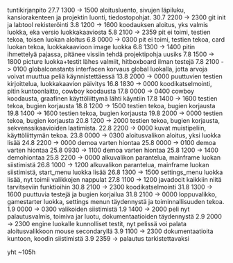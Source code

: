 tuntikirjanpito
	27.7 1300 -> 1500
		aloitusluento, sivujen läpiluku, kansiorakenteen ja projektin luonti, tiedostopohjat.
	30.7 2200 -> 2300
		git init ja labtool rekisteröinti
	3.8  1200 -> 1600
		koodauksen aloitus, yks valmis luokka, eka versio luokkakaaviosta
	5.8  2100 -> 2359
		pit ei toimi, testien tekoa, toisen luokan aloitus
	6.8  0000 -> 0300
		pit ei toimi, testien tekoa, card luokan tekoa, luokkakaavioon image luokka
	6.8  1300 -> 1400
		pitin ihmettelyä pajassa, pitänee vissiin tehdä projektipohja uusiks
	7.8  1500 -> 1800
		picture luokka+testit lähes valmiit, hitboxboard ilman testejä
	7.8  2100 -> 0100
		globalconstants interfacen korvaus global luokalla, jotta arvoja voivat muuttua peliä käynnistettäessä
	13.8 2000 -> 0000
		puuttuvien testien kirjoittelua, luokkakaavion päivitys
	16.8 1830 -> 0000
		koodikatselmointi, pitin kuntoonlaitto, cowboy koodausta
	17.8 0000 -> 0400
		cowboy koodausta, graafinen käyttöliittymä lähti käyntiin
	17.8 1400 -> 1600
		testien tekoa, bugien korjausta
	18.8 1200 -> 1500
		testien tekoa, bugien korjausta
	19.8 1400 -> 1600
		testien tekoa, bugien korjausta
	19.8 2000 -> 0000
		testien tekoa, bugien korjausta
	20.8 1200 -> 2000
		testien tekoa, bugien korjausta, sekvenssikaavioiden laatimista.
	22.8 2200 -> 0000
		kuvat muistipeliin, käyttöliittymän tekoa.
	23.8 0000 -> 0300
		aloitusvalikon aloitus, yksi luokka lisää
	24.8 2200 -> 0000
		demoa varten hiontaa
	25.8 0000 -> 0100
		demoa varten hiontaa
	25.8 0930 -> 1100
		demoa varten hiontaa
	25.8 1200 -> 1400
		demohiontaa
	25.8 2200 -> 0000
		alkuvalikon parantelua, mainframe luokan siistimistä
	26.8 1000 -> 1200
		alkuvalikon parantelua, mainframe luokan siistimistä, start_menu luokka lisää
	26.8 1300 -> 1500
		settings_menu luokka lisää, nyt toimii valikkojen nappulat
	27.8 1100 -> 1200
		javadocit kaikkiin niitä tarvitseviin funktioihin
	30.8 2100 -> 2300
		koodikatselmointi
	31.8 1300 -> 1600
		puuttuvia testejä ja bugien korjailua
	31.8 2100 -> 0000
		loppuvalikko, gamestarter luokka, settings menun täydennystä ja toiminnallisuuden tekoa.
	1.9 0000 -> 0300
		valikoiden siistimistä
	1.9 1400 -> 2000
		peli nyt palautusvalmis, toimiva jar luotu, dokumentaatioiden täydennystä
	2.9 2000 -> 2300
		engine luokalle kunnolliset testit, nyt pelissä voi palata aloitusvalikkoon mouse secondaryllä
	3.9 1100 -> 2300 
		dokumentaatioita kuntoon, koodin siistimistä
	3.9 2359 ->
		palautus tarkistettavaksi

yht ~105h
